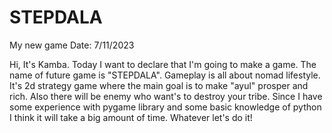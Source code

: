 # STEPDALA
My new game 
Date: 7/11/2023

Hi, It's Kamba. Today I want to declare that I'm going to make a game. The name of future game is "STEPDALA". Gameplay is all about nomad lifestyle. 
It's 2d strategy game where the main goal is to make "ayul" prosper and rich. Also there will be enemy who want's to destroy your tribe. Since I have some 
experience with pygame library and some basic knowledge of python I think it will take a big amount of time. Whatever let's do it!
